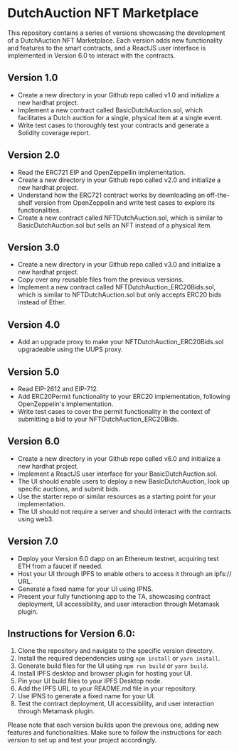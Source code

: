 # DutchAuction NFT Marketplace

This repository contains a series of versions showcasing the development of a DutchAuction NFT Marketplace. Each version adds new functionality and features to the smart contracts, and a ReactJS user interface is implemented in Version 6.0 to interact with the contracts.

## Version 1.0

- Create a new directory in your Github repo called v1.0 and initialize a new hardhat project.
- Implement a new contract called BasicDutchAuction.sol, which facilitates a Dutch auction for a single, physical item at a single event.
- Write test cases to thoroughly test your contracts and generate a Solidity coverage report.

## Version 2.0

- Read the ERC721 EIP and OpenZeppellin implementation.
- Create a new directory in your Github repo called v2.0 and initialize a new hardhat project.
- Understand how the ERC721 contract works by downloading an off-the-shelf version from OpenZeppelin and write test cases to explore its functionalities.
- Create a new contract called NFTDutchAuction.sol, which is similar to BasicDutchAuction.sol but sells an NFT instead of a physical item.

## Version 3.0

- Create a new directory in your Github repo called v3.0 and initialize a new hardhat project.
- Copy over any reusable files from the previous versions.
- Implement a new contract called NFTDutchAuction_ERC20Bids.sol, which is similar to NFTDutchAuction.sol but only accepts ERC20 bids instead of Ether.

## Version 4.0

- Add an upgrade proxy to make your NFTDutchAuction_ERC20Bids.sol upgradeable using the UUPS proxy.

## Version 5.0

- Read EIP-2612 and EIP-712.
- Add ERC20Permit functionality to your ERC20 implementation, following OpenZeppelin's implementation.
- Write test cases to cover the permit functionality in the context of submitting a bid to your NFTDutchAuction_ERC20Bids.

## Version 6.0

- Create a new directory in your Github repo called v6.0 and initialize a new hardhat project.
- Implement a ReactJS user interface for your BasicDutchAuction.sol.
- The UI should enable users to deploy a new BasicDutchAuction, look up specific auctions, and submit bids.
- Use the starter repo or similar resources as a starting point for your implementation.
- The UI should not require a server and should interact with the contracts using web3.

## Version 7.0

- Deploy your Version 6.0 dapp on an Ethereum testnet, acquiring test ETH from a faucet if needed.
- Host your UI through IPFS to enable others to access it through an ipfs:// URL.
- Generate a fixed name for your UI using IPNS.
- Present your fully functioning app to the TA, showcasing contract deployment, UI accessibility, and user interaction through Metamask plugin.

## Instructions for Version 6.0:

1. Clone the repository and navigate to the specific version directory.
2. Install the required dependencies using `npm install` or `yarn install`.
3. Generate build files for the UI using `npm run build` or `yarn build`.
4. Install IPFS desktop and browser plugin for hosting your UI.
5. Pin your UI build files to your IPFS Desktop node.
6. Add the IPFS URL to your README.md file in your repository.
7. Use IPNS to generate a fixed name for your UI.
8. Test the contract deployment, UI accessibility, and user interaction through Metamask plugin.

Please note that each version builds upon the previous one, adding new features and functionalities. Make sure to follow the instructions for each version to set up and test your project accordingly.

